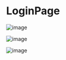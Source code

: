 # LoginPage


![image](https://user-images.githubusercontent.com/53333326/198582152-c5369d28-0542-44ca-8a54-83de7c209f15.png)



![image](https://user-images.githubusercontent.com/53333326/198583340-d431e07e-7e7d-4885-9d58-50aae0efd84e.png)



![image](https://user-images.githubusercontent.com/53333326/198582238-ce03e53e-204d-4a9b-bfd4-3e5f0b36bb43.png)
